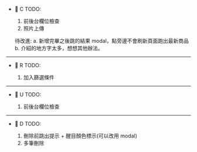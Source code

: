 - 📝 C
  TODO:

  1. 前後台欄位檢查
  2. 照片上傳

  待改進:
  a. 新增完畢之後跳的結果 modal，點旁邊不會刷新頁面跑出最新商品
  b. 介紹的地方字太多，想想其他辦法。

---

- 📝 R
  TODO:

  1. 加入篩選條件

---

- 📝 U
  TODO:

  1. 前後台欄位檢查

---

- 📝 D
  TODO:

  1. 刪除前跳出提示 + 醒目顏色標示(可以改用 modal)
  2. 多筆刪除
